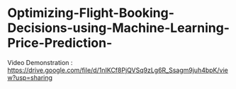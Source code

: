 # Optimizing-Flight-Booking-Decisions-using-Machine-Learning-Price-Prediction-

Video Demonstration : https://drive.google.com/file/d/1nIKCf8PjQVSq9zLg6R_Ssagm9juh4bpK/view?usp=sharing
